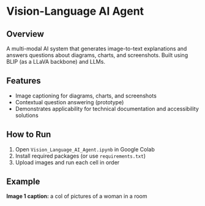 # Vision-Language AI Agent

## Overview
A multi-modal AI system that generates image-to-text explanations and answers questions about diagrams, charts, and screenshots. Built using BLIP (as a LLaVA backbone) and LLMs.

## Features
- Image captioning for diagrams, charts, and screenshots
- Contextual question answering (prototype)
- Demonstrates applicability for technical documentation and accessibility solutions

## How to Run
1. Open `Vision_Language_AI_Agent.ipynb` in Google Colab
2. Install required packages (or use `requirements.txt`)
3. Upload images and run each cell in order

## Example
**Image 1 caption:** a col of pictures of a woman in a room
